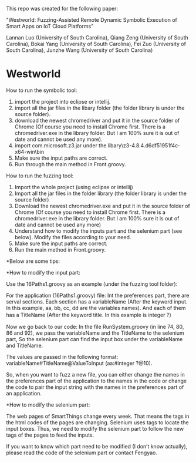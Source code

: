 This repo was created for the following paper:

"Westworld: Fuzzing-Assisted Remote Dynamic Symbolic Execution of Smart Apps on IoT Cloud Platforms"

Lannan Luo (University of South Carolina), Qiang Zeng (University of South Carolina), Bokai Yang (University of South Carolina), Fei Zuo (University of South Carolina), Junzhe Wang (University of South Carolina)


# Westworld
How to run the symbolic tool:
1. import the project into eclipse or intellij. 
2. import all the jar files in the libary folder (the folder library is under the source folder).
3. download the newest chromedriver and put it in the source folder of Chrome (Of course you need to install Chrome first. There is a chromedriver.exe in the library folder. But I am 100% sure it is out of date and cannot be used any more).
4. import com.microsoft.z3.jar under the libary\z3-4.8.4.d6df51951f4c-x64-win\bin
5. Make sure the input paths are correct.
6. Run through the main method in Front.groovy.



How to run the fuzzing tool:

1. Import the whole project (using eclipse or intellij)
2. Import all the jar files in the folder library (the folder library is under the source folder)
3. Download the newest chromedriver.exe and put it in the source folder of Chrome (Of course you need to install Chrome first. There is a chromedriver.exe in the library folder. But I am 100% sure it is out of date and cannot be used any more)
4. Understand how to modify the inputs part and the selenium part (see below). Modify the files according to your need.
5. Make sure the input paths are correct.
6. Run the main method in Front.groovy.



*Below are some tips:



*How to modify the input part:

Use the 16Paths1.groovy as an example (under the fuzzing tool folder):

For the application (16Paths1.groovy) file:
Int the preferences part, there are serval sections. Each section has a variableName (After the keyword input. In this example,                     aa, bb, cc, dd are the variables names). And each of them has a TitleName (After the keyword title. In this example is integer ?）

Now we go back to our code:
In the file RunSystem.groovy (in line 74, 80, 86 and 92), we pass the variableName and the TitleName to the selenium part, So the selenium part can find the input box under the variableName and TitleName.

The values are passed in the following format: variableName#TitleName@ValueToInput (aa:#integer ?@10).

So, when you want to fuzz a new file, you can either change the names in the preferences part of the application to the names in the code or change the code to pair the input string with the names in the preferences part of an application.



*How to modify the selenium part:

The web pages of SmartThings change every week. That means the tags in the html codes of the pages are changing. Selenium uses tags to locate the input boxes. Thus, we need to modify the selenium part to follow the new tags of the pages to feed the inputs.

If you want to know which part need to be modified (I don’t know actually), please read the code of the selenium part or contact Fengyao.
